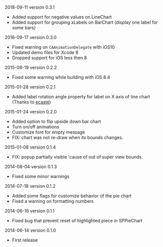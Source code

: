 2018-09-11 version 0.3.1

  * Added support for negative values on LineChart
  * Added support for grouping xLabels on BarChart (display one label for some bars)

2016-09-17 version 0.3.0

  * Fixed warning on `CAAnimationDelegate` with iOS10
  * Updated demo files for Xcode 8
  * Dropped support for iOS less then 8

2015-08-19 version 0.2.2

  * Fixed some warning while building with iOS 8.4

2015-01-28 version 0.2.1

  * Added label rotation angle property for label on X axis of line chart (Thanks to [ecaste](https://github.com/dral3x/SPChart/pull/4))

2015-01-24 version 0.2.0

  * Added option to flip upside down bar chart
  * Turn on/off animations
  * Customize font for empty message
  * FIX: chart was not re-draw when its bounds changes.

2015-01-08 version 0.1.4

  * FIX: popup partially visible 'cause of out of super view bounds.

2014-08-04 version 0.1.3

  * Fixed some minor warnings

2014-07-18 version 0.1.2

  * Added some flags for customize behavior of the pie chart
  * Fixed a warning on formatting numbers

2014-06-16 version 0.1.1

  * Fixed bug that prevent reset of highlighted piece in SPPieChart

2014-06-14 version 0.1.0

  * First release
